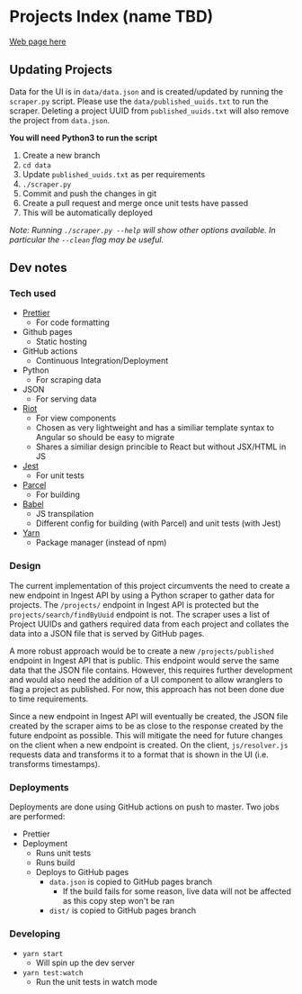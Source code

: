 # Projects Index (name TBD)

[Web page here](https://ebi-ait.github.io/projects-index/)

## Updating Projects

Data for the UI is in `data/data.json` and is created/updated by running the `scraper.py` script. Please use the `data/published_uuids.txt` to run the scraper. Deleting a project UUID from `published_uuids.txt` will also remove the project from `data.json`.

**You will need Python3 to run the script**

1. Create a new branch
1. `cd data`
2. Update `published_uuids.txt` as per requirements
3. `./scraper.py`
4. Commit and push the changes in git
5. Create a pull request and merge once unit tests have passed
6. This will be automatically deployed

_Note: Running `./scraper.py --help` will show other options available. In particular the `--clean` flag may be useful._

## Dev notes

### Tech used

- [Prettier](https://prettier.io/)
  - For code formatting
- Github pages
  - Static hosting
- GitHub actions
  - Continuous Integration/Deployment
- Python
  - For scraping data
- JSON
  - For serving data
- [Riot](https://riot.js.org/)
  - For view components
  - Chosen as very lightweight and has a similiar template syntax to Angular so should be easy to migrate
  - Shares a similiar design princible to React but without JSX/HTML in JS
- [Jest](https://jestjs.io/)
  - For unit tests
- [Parcel](https://parceljs.org/)
  - For building
- [Babel](https://babeljs.io/)
  - JS transpilation
  - Different config for building (with Parcel) and unit tests (with Jest)
- [Yarn](https://yarnpkg.com/)
  - Package manager (instead of npm)

### Design

The current implementation of this project circumvents the need to create a new endpoint in Ingest API by using a Python scraper to gather data for projects. The `/projects/` endpoint in Ingest API is protected but the `projects/search/findByUuid` endpoint is not. The scraper uses a list of Project UUIDs and gathers required data from each project and collates the data into a JSON file that is served by GitHub pages.

A more robust approach would be to create a new `/projects/published` endpoint in Ingest API that is public. This endpoint would serve the same data that the JSON file contains. However, this requires further development and would also need the addition of a UI component to allow wranglers to flag a project as published. For now, this approach has not been done due to time requirements.

Since a new endpoint in Ingest API will eventually be created, the JSON file created by the scraper aims to be as close to the response created by the future endpoint as possible. This will mitigate the need for future changes on the client when a new endpoint is created. On the client, `js/resolver.js` requests data and transforms it to a format that is shown in the UI (i.e. transforms timestamps).

### Deployments

Deployments are done using GitHub actions on push to master. Two jobs are performed:

- Prettier
- Deployment
  - Runs unit tests
  - Runs build
  - Deploys to GitHub pages
    - `data.json` is copied to GitHub pages branch
      - If the build fails for some reason, live data will not be affected as this copy step won't be ran
    - `dist/` is copied to GitHub pages branch

### Developing

- `yarn start`
  - Will spin up the dev server
- `yarn test:watch`
  - Run the unit tests in watch mode
